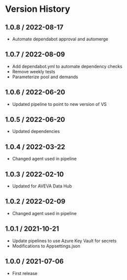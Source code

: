 # Version History

## 1.0.8 / 2022-08-17

- Automate dependabot approval and automerge

## 1.0.7 / 2022-08-09

- Add dependabot.yml to automate dependency checks
- Remove weekly tests
- Parameterize pool and demands

## 1.0.6 / 2022-06-20

- Updated pipeline to point to new version of VS

## 1.0.5 / 2022-06-20

- Updated dependencies

## 1.0.4 / 2022-03-22

- Changed agent used in pipeline

## 1.0.3 / 2022-02-10

- Updated for AVEVA Data Hub

## 1.0.2 / 2022-02-09

- Changed agent used in pipeline

## 1.0.1 / 2021-10-21

- Update pipelines to use Azure Key Vault for secrets
- Modifications to Appsettings.json

## 1.0.0 / 2021-07-06

- First release
